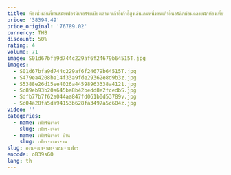 ```yaml
---
title: ห้องนั่งเล่นที่ทันสมัยเฟอร์นิเจอร์ระเบียงเลานจ์เก้าอี้เก้าอี้สูงเล่นเกมหนึ่งคนเก้าอี้นอร์ดิกผ่อนคลายนักท่องเที่ยวอ่านห้องนอน
price: '38394.49'
price_original: '76789.02'
currency: THB
discount: 50%
rating: 4
volume: 71
image: S01d67bfa9d744c229af6f24679b64515T.jpg
images:
  - S01d67bfa9d744c229af6f24679b64515T.jpg
  - S479ea4208ba14f33a9fde29362e8d9b3z.jpg
  - S5388e26d15ee4026a44598963338a4121.jpg
  - Sc89eb93b20a645ba8b42bedd8e2fcedbS.jpg
  - Sdfb77b7f62a044aa847fd061b0d53789v.jpg
  - Sc04a28fa5da94153b628fa3497a5c604z.jpg
video: ''
categories:
  - name: เฟอร์นิเจอร์
    slug: เฟอร-เจอร
  - name: เฟอร์นิเจอร์ บ้าน
    slug: เฟอร-เจอร-าน
slug: องน-งเล-นท-นสม-ยเฟอร
encode: oB39sGO
lang: th
---
```

  